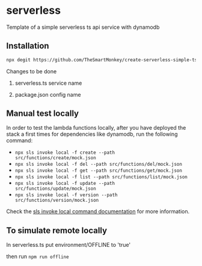 # serverless

Template of a simple serverless ts api service with dynamodb 

## Installation

```bash
npx degit https://github.com/TheSmartMonkey/create-serverless-simple-ts-service serverless-ts-service
```

Changes to be done

1. serverless.ts service name

1. package.json config name

## Manual test locally

In order to test the lambda functions locally, after you have deployed the stack a first times
for dependencies like dynamodb, run the following command:

- `npx sls invoke local -f create --path src/functions/create/mock.json`
- `npx sls invoke local -f del --path src/functions/del/mock.json`
- `npx sls invoke local -f get --path src/functions/get/mock.json`
- `npx sls invoke local -f list --path src/functions/list/mock.json`
- `npx sls invoke local -f update --path src/functions/update/mock.json`
- `npx sls invoke local -f version --path src/functions/version/mock.json`

Check the [sls invoke local command documentation](https://www.serverless.com/framework/docs/providers/aws/cli-reference/invoke-local/) for more information.

## To simulate remote locally

In serverless.ts put environment/OFFLINE to 'true'

then run `npm run offline`

